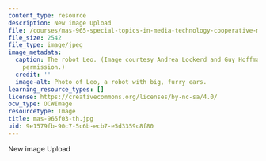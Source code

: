 ```yaml
---
content_type: resource
description: New image Upload
file: /courses/mas-965-special-topics-in-media-technology-cooperative-machines-fall-2003/9e1579fb90c75c6becb7e5d3359c8f80_mas-965f03-th.jpg
file_size: 2542
file_type: image/jpeg
image_metadata:
  caption: The robot Leo. (Image courtesy Andrea Lockerd and Guy Hoffman. Used with
    permission.)
  credit: ''
  image-alt: Photo of Leo, a robot with big, furry ears.
learning_resource_types: []
license: https://creativecommons.org/licenses/by-nc-sa/4.0/
ocw_type: OCWImage
resourcetype: Image
title: mas-965f03-th.jpg
uid: 9e1579fb-90c7-5c6b-ecb7-e5d3359c8f80
---
```

New image Upload